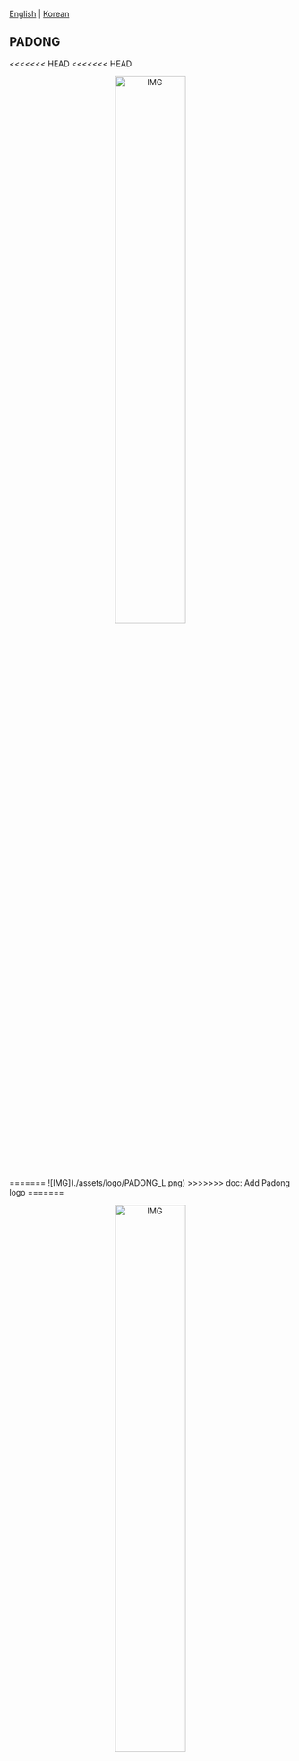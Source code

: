 [English](./README.md) | [Korean](./README_KO.md)

## PADONG

<<<<<<< HEAD
<<<<<<< HEAD
<p align="center"><img src="./assets/logo/PADONG_L.png" alt="IMG" width="50%" /></p>
=======
![IMG](./assets/logo/PADONG_L.png)
>>>>>>> doc: Add Padong logo
=======
<p align="center"><img src="./assets/logo/PADONG_L.png" alt="IMG" width="50%" /></p>
>>>>>>> doc: Compose 'Features' and 'How to use?' tab in README.md


<p align="center">
	<a href="https://github.com/padong4284/padong-app/search?l=TSX&type=code"><img alt="GitHub language count" src="https://img.shields.io/github/languages/count/padong4284/padong-app"></a>
	<a href="https://github.com/padong4284/padong-app/graphs/contributors"><img alt="GitHub contributors" src="https://img.shields.io/github/contributors/padong4284/padong-app?color=success"></a>
	<a href="https://github.com/padong4284/padong-app/stargazers"><img alt="GitHub stars" src="https://img.shields.io/github/stars/padong4284/padong-app"></a>
	<a href="https://github.com/padong4284/padong-app/network"><img alt="GitHub forks" src="https://img.shields.io/github/forks/padong4284/padong-app"></a>
</p>

PADONG is a community platform that resolves information inequality among students in college life in the US.


## Vision

‘PADONG’ means wave in Korean. We are looking to solve ‘10. Reduced Inequalities’ in [United Nations Sustainable Development Goals](https://www.un.org/sustainabledevelopment/).

We believe in the value of each person's own color and sound, the ‘human wave’. It is what we call personality or perspective.

Just like how different instruments make up an orchestra, Just like how different colors create a painter’s palette,We believe that different human waves complete the beautiful world.

But sometimes differences lead to discrimination and inequality. Therefore, as if tuning instruments to prepare a great performance, as if combining colors to complete a masterpiece, we try to make a more beautiful world by understanding each other's differences through communication.

## Mission

PADONG chose the timing of tuning as the moment when we took the first step toward becoming an adult. 
All members of the Developer Student Clubs will probably remember the moment we entered college. It is the moment when we meet people from various origins and collide with more diverse human waves.

We want to help that step be filled with hope, like warm sunlight and beautiful sound. So the targets of PADONG are not only college students but also young adults who are not going to college or are preparing to go to college.

We create the PADONG, In this way, with hope for a beautiful world. We create a platform where everyone can share their own unique perspective and create an ocean of human waves. Through PADONG, we hope every human wave will create a beautiful ripple that will have a long-lasting impact on each other's lives.

## Introduction Video

<p align="center"><a href="https://youtu.be/Fe-yTo1JdWU"><img src="./assets/png/thumbnail.png" alt="thumbnail"></a></p>

## Features

PADONG provides successful college life know-how from senior students who have experienced and felt directly, not formal information provided by schools. Also, you can use many features with PADONG by integrating functions of fragmented services that are useful for college life.

For example,
* Ask if your class schedule is doable to "[Reddit](https://www.reddit.com/)"
* Search the location of a building with your classroom in "Google Map"
* Purchase a used calculator in "[used marketplace page in Facebook](https://www.facebook.com/groups/199456403537988/)"
* Search evaluations of professors in "[Rate My Professors](https://www.ratemyprofessors.com/)"
* Look up classes and make a timetable at "[Courseoff](https://courseoff.com/)"

Without having to use such fragmented services, PADONG provides such all services above in one application.

**PADONG has 5 key features:**

* Wiki

  We implemented Wiki using Markdown and Diff Algorithm(Least Common Substring). College students can log and manage information about their schools on Wiki; Thus, they can be up to date with everything that’s going on, while building a stronger sense of community. This will be a great help, especially for freshmen.
  At the same time, high school students can get a college student’s perspective about the universities that they’d like to enroll in.

  <p align="center"><img src="./assets/gif/wiki.gif" alt="GIF"/></p>

* Board

  The Bulletin Board is a space to share information about school life. Users can create and manage their bulletin boards as needed, naturally creating an ecosystem where everyone can communicate and exchange information.
  On the pre-made Q&A board, anyone can ask questions and get answers.Students from other schools, even outsiders, can use this Q&A board.At this point, Firebase Auth's email verification was used to confirm that the answerer is a student at that university.

  <p align="center"><img src="./assets/gif/board.gif" alt="GIF"/></p>

* Timetable

  Timetable allows students to manage their schedules and log their classes.Students can manage their week’s schedule and daily routine at a glance. We created our own Appending Input widget to register multiple time ranges for one event, making it easier to handle events that occur repeatedly (lectures, part-time jobs, etc.).
  On the Lecture of Timetable, students can review the classes they take, ask questions or even chat with other students.

  <p align="center"><img src="./assets/gif/timetable.gif" alt="GIF"/></p>

* Maps

  By using the Maps, students can check their favorite restaurants, parking lots, and hospitals within their campus. Thanks to the Google Maps API, we can get detailed geographic information around the campus.
  Students can check the current location and find a way using the Maps. They can also pin their favorite locations and share them with others.It can be used to store a place of their own memories in the school.

  <p align="center"><img src="./assets/gif/map.gif" alt="GIF"/></p>

* Chat

  Real-time Chat is a channel which users can communicate directly. It can be used not only for a group chat room of lecture, but also for personal communication.

  <p align="center"><img src="./assets/gif/chat.gif" alt="GIF"/></p>

## Tech/framework used
- [Flutter](https://flutter.dev/)
- [Firebase](https://firebase.google.com/)

## Installation
#### Prerequisite

* Git: If you have not installed Git, you click [Git](https://git-scm.com/downloads) and install it.

#### Install PADONG

To run PADONG, two requirements below are needed to be installed.

* [Android Studio](https://developer.android.com/studio)
* [Flutter SDK](https://flutter.dev/docs/get-started/install)

##### Install Android Studio

1. Click the Android Studio link above, download and install.
2. Run Android Studio and install Flutter plugin.

   1. Launch **Android Studio application**.
   2. If you just installed Android Studio, Choose **Configure -> Plugins**.
      * If you are not the case, Choose **File -> Settings -> Plugins**.
   3. Search **Flutter** Plugin and install it.
   4. Restart **Android Studio application**.

##### Install Flutter SDK

1. Download Flutter SDK from Git repository:

   ```bash
   git clone https://github.com/flutter/flutter.git -b stable
   ```

2. Update your path

   * Windows

     1. From the Start search bar, enter ‘env’ and select **Edit environment variables for your account**.
     2. Under **User variables** check if there is an entry called **Path**:
        - If the entry exists, append the full path to `flutter\bin` using `;` as a separator from existing values.
        - If the entry doesn’t exist, create a new user variable named `Path` with the full path to `flutter\bin` as its value.

   * Mac

     1. Determine the directory where you placed the Flutter SDK. You need this in Step 3.

     2. Open (or create) the `rc` file for your shell. Typing `echo $SHELL` in your Terminal tells you which shell you’re using. If you’re using Bash, edit `$HOME/.bash_profile` or `$HOME/.bashrc`. If you’re using Z shell, edit `$HOME/.zshrc`. If you’re using a different shell, the file path and filename will be different on your machine.

     3. Add the following line and change `[PATH_TO_FLUTTER_GIT_DIRECTORY]` to be the path where you cloned Flutter’s git repo:

        ```bash
        export PATH="$PATH:[PATH_TO_FLUTTER_GIT_DIRECTORY]/flutter/bin"
        ```

     4. Run `source $HOME/.<rc file>` to refresh the current window, or open a new terminal window to automatically source the file.

     5. Verify that the `flutter/bin` directory is now in your PATH by running:

        ```bash
        echo $PATH
        ```

        Verify that the `flutter` command is available by running:

        ```bash
        which flutter
        ```

3. Run flutter doctor.

   ```bash
   flutter doctor
   ```

##### Clone and run PADONG

1. Open a terminal and clone PADONG project:

   ```bash
   git clone https://github.com/padong4284/padong-flutter.git
   ```

2. In PADONG project directory, download dependencies by typing following command:

   ```bash
   flutter pub get
   ```

3. Run **Android Studio**, click **open an existing project** and open PADONG's project directory.

4. In **Android Studio**, click **File -> Settings -> Languages & Frameworks** and set **Flutter SDK path** as Flutter SDK directory you have cloned.

5. On **top bar in Android Studio**, select virtual device you would like to use and run by clicking **run icon**
   **Or** build by clicking **build -> Flutter -> build APK or build IOS** and move the build output to your smart phone and install it.

## How to use?

1. Install APK or IPA file you built using Android Studio **or** Download **PADONG** from App Store or Google Play.

2. Run PADONG app.

3. Tap "Sign Up" button, fill out all required fields, and tap "->"(next) button on the screen.

4. Then, you will be signed in! Enjoy PADONG :)

   <p align="center"><img src="./assets/gif/signup.gif" alt="GIF" width="40%" /></p>

## Architecture

![PADONG_SWARCH.jpg](./assets/jpg/PADONG_SWARCH.jpg)

PADONG is designed based on the Clean Architecture that follows the SOLID principle. Before designing the architecture, we analyzed the commonalities between various use cases of PADONG. (Wiki, Board, Timetable, Map, Chat) 

As a result, we realized that each use case could be represented in a tree structure. For example, the Board is a parent of Posts, and each Post has Replies as children. Based on this insight, we abstract all data structures into Node and implement use cases as interactions between nodes. So, we defined Node as the top-level component.

Each node has the parent node’s Id, and can access children using its own Id. This can be used in ways such as fetching posts from a bulletin board or fetching change logs from a wiki. Any use case similar to this can be abstracted with the getChildren function. Other CRUD business logics are also abstracted as methods inside the node. This allows each subclass of Node to focus on its own responsibility.

We chose Firestore to manage the data of Node. Because 1) Data isn’t simply stored, it can be organized into collections depending on use cases, 2) Using flexible and complex queries, we can manipulate data while taking advantage of the characteristics of Node.

![PADONG_TREE.jpg](./assets/jpg/PADONG_TREE.jpg)

On the other hand, in the user interface area, it was important to provide native performance while supporting multiple platforms.Because, the vision of PADONG is a more beautiful world that solves Reduced Inequalities. And the way to realize the vision is that many people share their own perspectives and understand each other.So, PADONG should be available to as many people as possible.

Flutter fits our purpose perfectly, and thanks to Dart is an object-oriented language, it was also suitable for implementing the Node system we designed.In addition, the documentation and ecosystem are excellent, so even though all team members are new to Flutter, we can quickly adapt and develop PADONG.

Furthermore, thanks to Flutter’s rich features, it was possible to express oscillating waves and the rotating and spreading search button. And we can maintain a simple and unified design within various features.

We were able to implement all the various features of the PADONG in just 6 weeks, thanks to Firebase, which has all the necessary infrastructure, and Flutter, which can implement both the Node system and widgets we designed.

## Future

PADONG is targeted at people in the transitional stage of adulthood. Because we hope that those people recognize the world beautifully and make a more beautiful world.

Therefore, we have prepared a separate sign-up option for people who are not attending college or who are high school students. But this is not enough for the vision of PADONG.

First, we will expand our users not only to universities in the US but also to universities around the world. After that, we intend to expand the targets. So, any group that shares the schedules, and manages the information about common interests can become the wave source. Such as high schools, companies, and local communities, etc.

Internally, we plan to make a lecture database for each semester by linking the timetable with each university’s database. And we will reinforce the search service to manage data that will increase.
Furthermore, not only lectures but also events will be shared,so that non-university communities can manage a common schedule.

In addition, we are preparing to support local used trading by connecting the review system and chat that currently exists in PADONG and using Google Maps.We hope it helps people trade things in a sustainable way.

We have made detailed monthly plans. The beta version will be uploaded to the store until March 31, the deadline for the Solution Challenge. 
Then, by April, we will resolve all issues registered on GitHub.Since Flutter 2.0 supports Web Application, we can plan to expand to the web. 
In May, we plan to add the second-hand trading service that is currently in development and strengthen the search engine. 
In June, we plan to link the timetable and each university’s database. 
From July, we will expand the service step by step while improving the service according to the feedback.

Ultimately, PADONG will create a world where no one is marginalized due to information inequalities.

## PADONG Team Members
|      Name     |      GitHub   |    Email    |
|:-------------:|:-------------:|:-----------:|
|**Taejun Jang**| <a href="https://github.com/jtjun"><img src="http://img.shields.io/badge/jtjun-655ced?style=social&logo=github"/></a> | <a href="mailto:jtjun7132@gmail.com"><img src="https://img.shields.io/static/v1?label=&message=jtjun7132@gmail.com&color=00A1E0&style=flat-square&logo=gmail"></a> |
|  Daewoong Ko  | <a href="https://github.com/kodw4284"><img src="http://img.shields.io/badge/kodw4284-655ced?style=social&logo=github"/></a> | <a href="mailto:kodw4284@gmail.com"><img src="https://img.shields.io/static/v1?label=&message=kodw4284@gmail.com&color=505560&style=flat-square&logo=gmail"></a> |
|  Hyunsik Kim  | <a href="https://github.com/Devconf"><img src="http://img.shields.io/badge/Devconf-655ced?style=social&logo=github"/></a> | <a href="mailto:devconf5296@gmail.com"><img src="https://img.shields.io/static/v1?label=&message=devconf5296@gmail.com&color=C0E0F0&style=flat-square&logo=gmail"></a> |
|  Sengbin Hung | <a href="https://github.com/VertexToEdge"><img src="http://img.shields.io/badge/VertexToEdge-655ced?style=social&logo=github"/></a> | <a href="mailto:vertextoedge@gmail.com"><img src="https://img.shields.io/static/v1?label=&message=vertextoedge@gmail.com&color=9095A0&style=flat-square&logo=gmail"></a> |

## Copyright

Copyright (C) 2021-2021 Taejun Jang \<<padong4284@gmail.com>\> - All Rights Reserved.

PADONG can not be copied and/or distributed without the express permission of Taejun Jang, Daewoong Ko, Hyunsik Kim, Seongbin Hong
